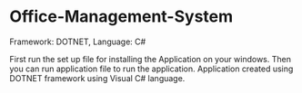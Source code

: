 # Office-Management-System
Framework: DOTNET, Language: C#


First run the set up file for installing the Application on your windows. Then you can run application file to run the application.
Application created using DOTNET framework using Visual C# language.
